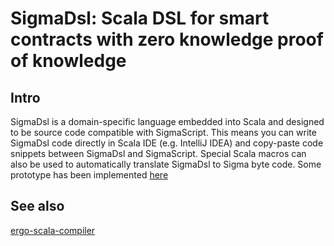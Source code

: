 # SigmaDsl: Scala DSL for smart contracts with zero knowledge proof of knowledge  

## Intro
 SigmaDsl is a domain-specific language embedded into Scala and designed to be
 source code compatible with SigmaScript. This means you can write SigmaDsl
 code directly in Scala IDE (e.g. IntelliJ IDEA) and copy-paste code snippets
 between SigmaDsl and SigmaScript.
 Special Scala macros can also be used to automatically translate SigmaDsl to 
 Sigma byte code. Some prototype has been implemented [here](https://github.com/ergoplatform/ergo-scala-compiler)

## See also

[ergo-scala-compiler](https://github.com/ergoplatform/ergo-scala-compiler)
